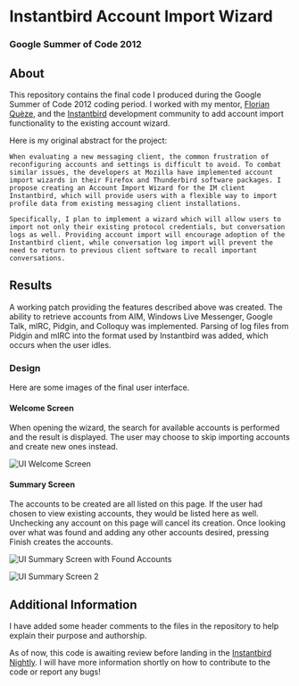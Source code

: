 # Instantbird Account Import Wizard
### Google Summer of Code 2012

## About

This repository contains the final code I produced during the Google Summer of Code 2012 coding period. I worked with my mentor, [Florian Quèze](http://instantbird.com/about-flo.html), and the [Instantbird](http://www.instantbird.com/) development community to add account import functionality to the existing account wizard.

Here is my original abstract for the project:

    When evaluating a new messaging client, the common frustration of reconfiguring accounts and settings is difficult to avoid. To combat similar issues, the developers at Mozilla have implemented account import wizards in their Firefox and Thunderbird software packages. I propose creating an Account Import Wizard for the IM client Instantbird, which will provide users with a flexible way to import profile data from existing messaging client installations.
    
    Specifically, I plan to implement a wizard which will allow users to import not only their existing protocol credentials, but conversation logs as well. Providing account import will encourage adoption of the Instantbird client, while conversation log import will prevent the need to return to previous client software to recall important conversations.

## Results

A working patch providing the features described above was created. The ability to retrieve accounts from AIM, Windows Live Messenger, Google Talk, mIRC, Pidgin, and Colloquy was implemented. Parsing of log files from Pidgin and mIRC into the format used by Instantbird was added, which occurs when the user idles.

### Design

Here are some images of the final user interface.

#### Welcome Screen

When opening the wizard, the search for available accounts is performed and the result is displayed. The user may choose to skip importing accounts and create new ones instead.

![UI Welcome Screen](http://www.tc.umn.edu/~nayes006/gsoc2012/files/UIWelcomeScreenFinal.png)

#### Summary Screen

The accounts to be created are all listed on this page. If the user had chosen to view existing accounts, they would be listed here as well. Unchecking any account on this page will cancel its creation. Once looking over what was found and adding any other accounts desired, pressing Finish creates the accounts.

![UI Summary Screen with Found Accounts](http://www.tc.umn.edu/~nayes006/gsoc2012/files/UISummaryListImportablesFinal.png)

![UI Summary Screen 2](http://www.tc.umn.edu/~nayes006/gsoc2012/files/UISummaryListTypesFinal.png)

## Additional Information

I have added some header comments to the files in the repository to help explain their purpose and authorship.

As of now, this code is awaiting review before landing in the [Instantbird Nightly](http://ftp.instantbird.com/instantbird/nightly/latest-trunk/). I will have more information shortly on how to contribute to the code or report any bugs!
